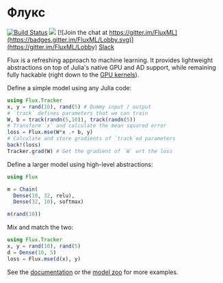 # Флукс

[![Build Status](https://travis-ci.org/FluxML/Flux.jl.svg?branch=master)](https://travis-ci.org/FluxML/Flux.jl) [![](https://img.shields.io/badge/docs-stable-blue.svg)](https://fluxml.github.io/Flux.jl/stable/) [![Join the chat at https://gitter.im/FluxML](https://badges.gitter.im/FluxML/Lobby.svg)](https://gitter.im/FluxML/Lobby) [Slack](https://discourse.julialang.org/t/announcing-a-julia-slack/4866)

Flux is a refreshing approach to machine learning. It provides lightweight abstractions on top of Julia's native GPU and AD support, while remaining fully hackable (right down to the [GPU kernels](https://github.com/FluxML/CuArrays.jl)).

Define a simple model using any Julia code:

```julia
using Flux.Tracker
x, y = rand(10), rand(5) # Dummy input / output
# `track` defines parameters that we can train
W, b = track(randn(5,10)), track(randn(5))
# Transform `x` and calculate the mean squared error
loss = Flux.mse(W*x .+ b, y)
# Calculate and store gradients of `track`ed parameters
back!(loss)
Tracker.grad(W) # Get the gradient of `W` wrt the loss
```

Define a larger model using high-level abstractions:

```julia
using Flux

m = Chain(
  Dense(10, 32, relu),
  Dense(32, 10), softmax)

m(rand(10))
```

Mix and match the two:

```julia
using Flux.Tracker
x, y = rand(10), rand(5)
d = Dense(10, 5)
loss = Flux.mse(d(x), y)
```

See the [documentation](http://fluxml.github.io/Flux.jl/stable/) or the [model zoo](https://github.com/FluxML/model-zoo/) for more examples.
